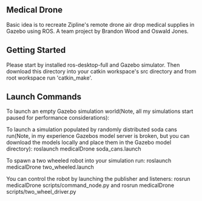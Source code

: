 ## Medical Drone

Basic idea is to recreate Zipline's remote drone air drop medical supplies in Gazebo using ROS. A team project by Brandon Wood and Oswald Jones.

## Getting Started

Please start by installed ros-desktop-full and Gazebo simulator. Then download this directory into your catkin workspace's src directory and from root workspace run 'catkin_make'.

## Launch Commands

To launch an empty Gazebo simulation world(Note, all my simulations start paused for performance considerations):

To launch a simulation populated by randomly distributed soda cans run(Note, in my experience Gazebos model server is broken, but you can download the models locally and place them in the Gazebo model directory): roslaunch medicalDrone soda_cans.launch

To spawn a two wheeled robot into your simulation run: roslaunch medicalDrone two_wheeled.launch

You can control the robot by launching the publisher and listeners: rosrun medicalDrone scripts/command_node.py and rosrun medicalDrone scripts/two_wheel_driver.py
